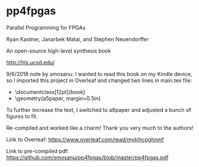 # pp4fpgas
Parallel Programming for FPGAs

Ryan Kastner, Janarbek Matai, and Stephen Neuendorffer

An open-source high-level synthesis book

http://hls.ucsd.edu/

9/6/2018 note by smosanu:
I wanted to read this book on my Kindle device, so I imported this project in Overleaf and changed two lines in main.tex file:
- \documentclass[12pt]{book}
- \geometry{a5paper, margin=0.5in}

To further increase the text, I switched to a6paper and adjusted a bunch of figures to fit.

Re-compiled and worked like a charm! Thank you very much to the authors!

Link to Overleaf: https://www.overleaf.com/read/mykjhcpghnmf

Link to pre-compiled pdf: https://github.com/smosanu/pp4fpgas/blob/master/pp4fpgas.pdf
